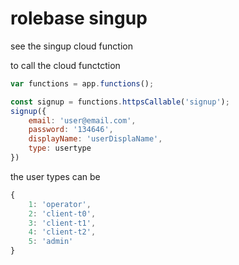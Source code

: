 # rolebase singup

see the singup cloud function

to call the cloud functction
```js
var functions = app.functions();

const signup = functions.httpsCallable('signup');
signup({
    email: 'user@email.com',
    password: '134646',
    displayName: 'userDisplaName',
    type: usertype
})
```
the user types can be
```js
{
    1: 'operator',
    2: 'client-t0',
    3: 'client-t1',
    4: 'client-t2',
    5: 'admin'
}

```